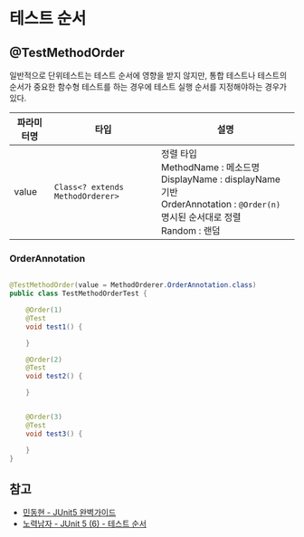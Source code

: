 # 테스트 순서

## @TestMethodOrder

일반적으로 단위테스트는 테스트 순서에 영향을 받지 않지만, 통합 테스트나 테스트의 순서가 중요한 함수형 테스트를 하는 경우에 테스트 실행 순서를 지정해야하는 경우가 있다.

| 파라미터명 | 타입                             | 설명                                                         |
| ---------- | -------------------------------- | ------------------------------------------------------------ |
| value      | `Class<? extends MethodOrderer>` | 정렬 타입<br />MethodName : 메소드명 <br />DisplayName : displayName 기반<br />OrderAnnotation : `@Order(n)` 명시된 순서대로 정렬 <br />Random : 랜덤 |

### OrderAnnotation

```java

@TestMethodOrder(value = MethodOrderer.OrderAnnotation.class)
public class TestMethodOrderTest {

    @Order(1)
    @Test
    void test1() {

    }

    @Order(2)
    @Test
    void test2() {

    }


    @Order(3)
    @Test
    void test3() {

    }
}
```

## 참고

- [민동현 - JUnit5 완벽가이드](https://donghyeon.dev/junit/2021/04/11/JUnit5-%EC%99%84%EB%B2%BD-%EA%B0%80%EC%9D%B4%EB%93%9C/)
- [노력남자 - JUnit 5 (6) - 테스트 순서 ](https://effortguy.tistory.com/120?category=841326)

